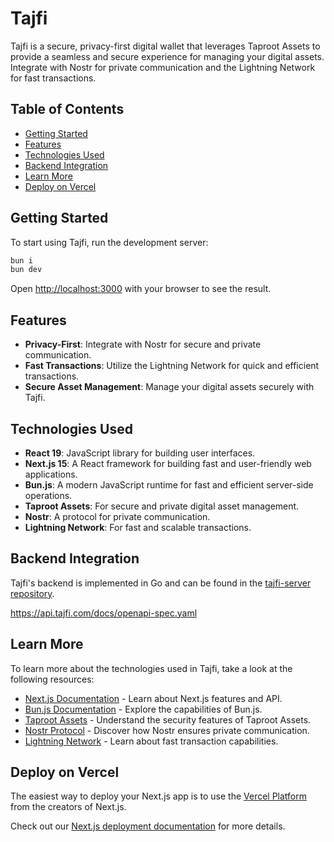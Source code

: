 # Tajfi

Tajfi is a secure, privacy-first digital wallet that leverages Taproot Assets to provide a seamless and secure experience for managing your digital assets. Integrate with Nostr for private communication and the Lightning Network for fast transactions.

## Table of Contents

- [Getting Started](#getting-started)
- [Features](#features)
- [Technologies Used](#technologies-used)
- [Backend Integration](#backend-integration)
- [Learn More](#learn-more)
- [Deploy on Vercel](#deploy-on-vercel)

## Getting Started

To start using Tajfi, run the development server:

```bash
bun i
bun dev
```

Open [http://localhost:3000](http://localhost:3000) with your browser to see the result.

## Features

- **Privacy-First**: Integrate with Nostr for secure and private communication.
- **Fast Transactions**: Utilize the Lightning Network for quick and efficient transactions.
- **Secure Asset Management**: Manage your digital assets securely with Tajfi.

## Technologies Used

- **React 19**: JavaScript library for building user interfaces.
- **Next.js 15**: A React framework for building fast and user-friendly web applications.
- **Bun.js**: A modern JavaScript runtime for fast and efficient server-side operations.
- **Taproot Assets**: For secure and private digital asset management.
- **Nostr**: A protocol for private communication.
- **Lightning Network**: For fast and scalable transactions.

## Backend Integration

Tajfi's backend is implemented in Go and can be found in the [tajfi-server repository](https://github.com/habibitcoin/tajfi-server).

https://api.tajfi.com/docs/openapi-spec.yaml

## Learn More

To learn more about the technologies used in Tajfi, take a look at the following resources:

- [Next.js Documentation](https://nextjs.org/docs) - Learn about Next.js features and API.
- [Bun.js Documentation](https://bun.sh/docs) - Explore the capabilities of Bun.js.
- [Taproot Assets](https://example.com/taproot-assets) - Understand the security features of Taproot Assets.
- [Nostr Protocol](https://example.com/nostr) - Discover how Nostr ensures private communication.
- [Lightning Network](https://example.com/lightning-network) - Learn about fast transaction capabilities.

## Deploy on Vercel

The easiest way to deploy your Next.js app is to use the [Vercel Platform](https://vercel.com/new?utm_medium=default-template&filter=next.js&utm_source=create-next-app&utm_campaign=create-next-app-readme) from the creators of Next.js.

Check out our [Next.js deployment documentation](https://nextjs.org/docs/app/building-your-application/deploying) for more details.
